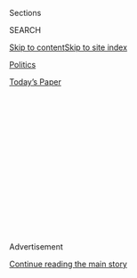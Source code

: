 <div id="app">

<div>

<div>

<div>

<div class="NYTAppHideMasthead css-1q2w90k e1suatyy0">

<div class="section css-ui9rw0 e1suatyy2">

<div class="css-eph4ug er09x8g0">

<div class="css-6n7j50">

</div>

<span class="css-1dv1kvn">Sections</span>

<div class="css-10488qs">

<span class="css-1dv1kvn">SEARCH</span>

</div>

[Skip to content](#site-content)[Skip to site
index](#site-index)

</div>

<div id="masthead-section-label" class="css-1wr3we4 eaxe0e00">

[Politics](https://www.nytimes.com/section/politics)

</div>

<div class="css-10698na e1huz5gh0">

</div>

</div>

<div id="masthead-bar-one" class="section hasLinks css-15hmgas e1csuq9d3">

<div class="css-uqyvli e1csuq9d0">

</div>

<div class="css-1uqjmks e1csuq9d1">

</div>

<div class="css-9e9ivx">

[](https://myaccount.nytimes.com/auth/login?response_type=cookie&client_id=vi)

</div>

<div class="css-1bvtpon e1csuq9d2">

[Today’s
Paper](https://www.nytimes.com/section/todayspaper)

</div>

</div>

</div>

</div>

<div data-aria-hidden="false">

<div id="site-content" data-role="main">

<div>

<div class="css-1aor85t" style="opacity:0.000000001;z-index:-1;visibility:hidden">

<div class="css-1hqnpie">

<div class="css-epjblv">

<span class="css-17xtcya">[Politics](/section/politics)</span><span class="css-x15j1o">|</span><span class="css-fwqvlz">In
Donald Trump’s Worldview, America Comes First, and Everybody Else
Pays</span>

</div>

<div class="css-k008qs">

<div class="css-1iwv8en">

<span class="css-18z7m18"></span>

<div>

</div>

</div>

<span class="css-1n6z4y">https://nyti.ms/22OcUR1</span>

<div class="css-1705lsu">

<div class="css-4xjgmj">

<div class="css-4skfbu" data-role="toolbar" data-aria-label="Social Media Share buttons, Save button, and Comments Panel with current comment count" data-testid="share-tools">

  - 
  - 
  - 
  - 
    
    <div class="css-6n7j50">
    
    </div>

  - 
  - 

</div>

</div>

</div>

</div>

</div>

</div>

<div class="css-13pd83m">

</div>

<div id="top-wrapper" class="css-1sy8kpn">

<div id="top-slug" class="css-l9onyx">

Advertisement

</div>

[Continue reading the main
story](#after-top)

<div class="ad top-wrapper" style="text-align:center;height:100%;display:block;min-height:250px">

<div id="top" class="place-ad" data-position="top" data-size-key="top">

</div>

</div>

<div id="after-top">

</div>

</div>

<div id="sponsor-wrapper" class="css-1hyfx7x">

<div id="sponsor-slug" class="css-19vbshk">

Supported by

</div>

[Continue reading the main
story](#after-sponsor)

<div id="sponsor" class="ad sponsor-wrapper" style="text-align:center;height:100%;display:block">

</div>

<div id="after-sponsor">

</div>

</div>

<div class="css-1vkm6nb ehdk2mb0">

# In Donald Trump’s Worldview, America Comes First, and Everybody Else Pays

</div>

<div class="css-79elbk" data-testid="photoviewer-wrapper">

<div class="css-z3e15g" data-testid="photoviewer-wrapper-hidden">

</div>

<div class="css-1a48zt4 ehw59r15" data-testid="photoviewer-children">

![<span class="css-16f3y1r e13ogyst0" data-aria-hidden="true">**A NEW
REPUBLICAN** Donald J. Trump before addressing the American Israel
Public Affairs Committee. His worldview does not fit into his party’s
recent
history.</span><span class="css-cnj6d5 e1z0qqy90" itemprop="copyrightHolder"><span class="css-1ly73wi e1tej78p0">Credit...</span><span><span>Doug
Mills/The New York
Times</span></span></span>](https://static01.nyt.com/images/2016/03/27/us/27trumpforeign-JP-01/27trumpforeign-JP-01-articleLarge.jpg?quality=75&auto=webp&disable=upscale)

</div>

</div>

<div class="css-xt80pu e12qa4dv0">

<div class="css-18e8msd">

<div class="css-vp77d3 epjyd6m0">

<div class="css-1baulvz">

By [<span class="css-1baulvz" itemprop="name">David E.
Sanger</span>](http://www.nytimes.com/by/david-e-sanger) and
[<span class="css-1baulvz last-byline" itemprop="name">Maggie
Haberman</span>](http://www.nytimes.com/by/maggie-haberman)

</div>

</div>

  - March 26,
    2016

  - 
    
    <div class="css-4xjgmj">
    
    <div class="css-d8bdto" data-role="toolbar" data-aria-label="Social Media Share buttons, Save button, and Comments Panel with current comment count" data-testid="share-tools">
    
      - 
      - 
      - 
      - 
        
        <div class="css-6n7j50">
        
        </div>
    
      - 
      - 
    
    </div>
    
    </div>

</div>

</div>

<div class="section meteredContent css-1r7ky0e" name="articleBody" itemprop="articleBody">

<div class="css-1fanzo5 StoryBodyCompanionColumn">

<div class="css-53u6y8">

Donald J. Trump, the Republican presidential front-runner, said that if
elected, he might halt purchases of oil from Saudi Arabia and other Arab
allies unless they commit ground troops to the fight against the Islamic
State or “substantially reimburse” the United States for combating the
militant group, which threatens their stability.

“If Saudi Arabia was without the cloak of American protection,” Mr.
Trump said during a 100-minute interview on foreign policy, spread over
two phone calls on Friday, “I don’t think it would be around.”

He also said he would be open to allowing Japan and South Korea to build
their own nuclear arsenals rather than depend on the American nuclear
umbrella for their protection against North Korea and China. If the
United States “keeps on its path, its current path of weakness, they’re
going to want to have that anyway, with or without me discussing it,”
Mr. Trump said.

And he said he would be willing to withdraw United States forces from
both Japan and South Korea if they did not substantially increase their
contributions to the costs of housing and feeding those troops. “Not
happily, but the answer is yes,” he said.

</div>

</div>

<div class="css-1fanzo5 StoryBodyCompanionColumn">

<div class="css-53u6y8">

Mr. Trump also said he would seek to renegotiate many fundamental
treaties with American allies, possibly including a 56-year-old security
pact with Japan, which he described as one-sided.

In Mr. Trump’s worldview, the United States has become a diluted power,
and the main mechanism by which he would re-establish its central role
in the world is economic bargaining. He approached almost every current
international conflict through the prism of a negotiation, even when he
was imprecise about the strategic goals he sought. He again faulted the
Obama administration’s handling of the negotiations with Iran last year
— “It would have been so much better if they had walked away a few
times,” he said — but offered only one new idea about how he would
change its content: Ban Iran’s trade with North Korea.

Mr. Trump struck similar themes when he discussed the future of NATO,
which he called “unfair, economically, to us,” and said he was open to
an alternative organization focused on counterterrorism. He argued that
the best way to halt China’s placement of military airfields and
antiaircraft batteries [on reclaimed
islands](http://www.nytimes.com/interactive/2015/07/30/world/asia/what-china-has-been-building-in-the-south-china-sea-2016.html "Times interactive.")
in the South China Sea was to threaten its access to American markets.

“We have tremendous economic power over China,” he argued. “And that’s
the power of trade.” He did not mention Beijing’s ability for economic
retaliation.

</div>

</div>

<div style="max-width:100%;margin:0 auto">

<div class="css-17dprlf" data-id="100000004294041" data-slug="27trumpforn-pq-1" style="max-width:300px">

</div>

</div>

<div class="css-1fanzo5 StoryBodyCompanionColumn">

<div class="css-53u6y8">

Mr. Trump’s views, as he explained them, fit nowhere into the recent
history of the Republican Party: He is not in the internationalist camp
of President George Bush, nor does he favor President George W. Bush’s
call to make it the United States’ mission to spread democracy around
the world. He agreed with a suggestion that his ideas might be summed up
as “America First.”

</div>

</div>

<div class="css-1fanzo5 StoryBodyCompanionColumn">

<div class="css-53u6y8">

“Not isolationist, but I am America First,” he said. “I like the
expression.” He said he was willing to reconsider traditional American
alliances if partners were not willing to pay, in cash or troop
commitments, for the presence of American forces around the world. “We
will not be ripped off anymore,” he said.

In the past week, the [bombings in
Brussels](http://www.nytimes.com/2016/03/23/world/europe/brussels-airport-explosions.html "Times article.")
and an accelerated war [against the Islamic
State](http://www.nytimes.com/2016/03/26/world/middleeast/abd-al-rahman-mustafa-al-qaduli-isis-reported-killed-in-syria.html "Times article.")
have shifted the focus of the campaign trail conversation back to
questions of how the candidates would defend the United States and what
kind of diplomacy they would pursue around the world.

Mr. Trump explained his thoughts in concrete and easily digestible
terms, but they appeared to reflect little consideration for potential
consequences. Much the same way he treats political rivals and
interviewers, he personalized how he would engage foreign nations,
suggesting his approach would depend partly on “how friendly they’ve
been toward us,” not just on national interests or alliances.

At no point did he express any belief that American forces deployed on
military bases around the world were by themselves valuable to the
United States, though Republican and Democratic administrations have for
decades argued that they are essential to deterring military
adventurism, protecting commerce and gathering intelligence.

Like Richard M. Nixon, Mr. Trump emphasized the importance of
“unpredictability” for an American president, arguing that the
country’s traditions of democracy and openness had made its actions
too easy for adversaries and allies alike to foresee.

“I wouldn’t want them to know what my real thinking is,” he said of how
far he was willing to take the confrontation over the islands in the
South China Sea, which are remote and lightly inhabited but [extend
China’s
control](http://www.nytimes.com/2016/03/09/world/asia/south-china-sea-militarization.html "Times article.")
over a major maritime thoroughfare. But, he added, “I would use trade,
absolutely, as a bargaining chip.”

</div>

</div>

<div class="css-1fanzo5 StoryBodyCompanionColumn">

<div class="css-53u6y8">

Asked when he thought American power had been at its peak, Mr. Trump
reached back 116 years to the turn of the 20th century, the era of
another unconventional Republican, Theodore Roosevelt, who ended up
leaving the party. His favorite figures in American history, he said,
include two generals, Douglas MacArthur and George S. Patton — though he
said that, unlike MacArthur, he would not advocate using [nuclear
weapons](http://topics.nytimes.com/top/news/science/topics/atomic_weapons/index.html?inline=nyt-classifier "More articles about nuclear weapons.")
except as a last resort. (He suggested MacArthur had pressed during the
Korean War to use them against China as a means “to negotiate,” adding,
“He played the nuclear card, but he didn’t use
it.”)

</div>

</div>

<div style="max-width:100%;margin:0 auto">

<div class="css-17dprlf" data-id="100000004293393" data-slug="27trumpforn-pq-2" style="max-width:300px">

</div>

</div>

<div class="css-1fanzo5 StoryBodyCompanionColumn">

<div class="css-53u6y8">

Mr. Trump denied that he had had trouble finding top members of the
foreign policy establishment to advise him. “Many of them are tied up
with contracts working for various networks,” he said, like Fox or CNN.

He named three advisers in addition to [five he
announced](http://www.nytimes.com/2016/03/23/us/politics/donald-trump-foreign-policy-advisers.html "Times article.")
earlier in the week: retired Maj. Gen. Gary L. Harrell, Maj. Gen. Bert
K. Mizusawa and retired Rear Adm. Charles R. Kubic. They reflected a
continuing bias toward former military officers, rather than diplomats
or academics with foreign policy experience. General Harrell, a Special
Forces veteran, was a commander in the failed “Black Hawk Down” mission
in Somalia in 1993. Admiral Kubic, now president of an engineering firm,
has been a sharp critic of President Obama’s handling of the attack on
Libya that helped [oust Col. Muammar
el-Qaddafi](http://www.nytimes.com/2011/10/21/world/africa/qaddafi-killed-as-hometown-falls-to-libyan-rebels.html "Times article.").

Asked about the briefings he receives and books he has read on foreign
policy, Mr. Trump said his main information source was newspapers,
“including yours.”

Until recently, his foreign policy pronouncements have largely come
through slogans: “Take the oil,” “Build a wall” and [ban Muslim
immigrants](http://www.nytimes.com/politics/first-draft/2015/12/07/donald-trump-calls-for-banning-muslims-from-entering-u-s/ "Times article.")
and visitors, at least temporarily. But as he pulls closer to the
nomination, he has been called on to elaborate.

Pressed about his call to “take the oil” controlled by the Islamic State
in the Middle East, Mr. Trump acknowledged that this would require
deploying ground troops, something he does not favor. “We should’ve
taken it, and we would’ve had it,” he said, referring to the years in
which the United States occupied Iraq. “Now we have to destroy the oil.”

</div>

</div>

<div class="css-1fanzo5 StoryBodyCompanionColumn">

<div class="css-53u6y8">

He did not rule out spying on American allies, including leaders like
Angela Merkel, the German chancellor, whose cellphone [was apparently a
target](http://www.nytimes.com/2013/10/25/world/europe/allegation-of-us-spying-on-merkel-puts-obama-at-crossroads.html "Times article.")
of the National Security Agency. Mr. Obama said the agency would no
longer target her phone but made no such commitments about the rest of
Germany, or Europe.

“I’m not sure that I would want to be talking about that,” Mr. Trump
said. “You understand what I mean by that.”

Mr. Trump was not impressed with Ms. Merkel’s handling of the migrant
crisis, however: “Germany is being destroyed by Merkel’s naïveté, or
worse,” he said. He suggested that Germany and the Gulf nations should
pay for the “safe zones” he wants to set up in Syria for refugees, and
for protecting them once built.

Throughout the two conversations, Mr. Trump painted a bleak picture of
the United States as a diminished force in the world, an opinion he has
held since the late 1980s, when he placed ads in The New York Times and
other newspapers calling for Japan and Saudi Arabia to spend more money
on their own defense.

Mr. Trump’s new threat to cut off oil purchases from the Saudis was part
of a broader complaint about the United States’ Arab allies, which many
in the Obama administration share: that they often look to the United
States to police the Middle East, without putting their own troops at
risk. “We defend everybody,” he said. “When in doubt, come to the United
States. We’ll defend you. In some cases free of charge.”

But his rationale for abandoning the region was that “the reason we’re
in the Middle East is for oil, and all of a sudden we’re finding out
that there’s less reason to be there now.” He made no mention of the
risks of withdrawal — that it would encourage Iran to dominate the Gulf,
that the presence of American troops is part of Israel’s defense, and
that American air and naval bases in the region are key collection
points for intelligence and bases for drones and Special Operations
forces.

</div>

</div>

<div class="css-1fanzo5 StoryBodyCompanionColumn">

<div class="css-53u6y8">

Mr. Trump seemed less comfortable on some topics than others. He called
the United States “obsolete” in terms of cyberweaponry, although the
nation’s capabilities are generally considered on the cutting edge.

In the morning interview, asked if he would seek a two-state or a
one-state solution in a peace accord between the Israelis and the
[Palestinians](http://topics.nytimes.com/top/reference/timestopics/subjects/p/palestinians/index.html?inline=nyt-classifier "More articles about Palestinians."),
he said: “I’m not saying anything. What I’m going to do is, you know, I
specifically don’t want to address the issue because I would love to see
if a deal could be made.”

But in the evening, saying he had been rushed earlier, he went back to a
position [outlined
Monday](http://www.nytimes.com/politics/first-draft/2016/03/21/donald-trump-calls-himself-lifelong-supporter-of-israel/ "Times article.")
to the American Israel Public Affairs Committee, the pro-Israel group.
“Basically, I support a two-state solution on Israel,” he said. “But
the Palestinian Authority has to recognize Israel’s right to exist as a
Jewish state.”

In discussing nuclear weapons — which he said he had learned about from
an uncle, John G. Trump, who was on the M.I.T. faculty — he seemed
fixated on the large stockpiles amassed in the Cold War. While he
referred briefly to North Korean and Pakistani arsenals, he said nothing
about a danger that is a cause of great consternation among global
leaders: small nuclear weapons that could be fashioned by terrorists.

In criticizing the [Iran nuclear
deal](http://www.nytimes.com/2015/07/15/world/middleeast/iran-nuclear-deal-is-reached-after-long-negotiations.html "Times article."),
he expressed particular outrage at how the roughly $150 billion released
to Iran (by his estimate; the number is in dispute) was being spent.
“Did you notice they’re buying from everybody but the United States?”
he said.

Told that sanctions under United States law still bar most American
companies from doing business with Iran, he said: “So, how stupid is
that? We give them the money and we now say, ‘Go buy Airbus instead of
Boeing,’ right?”

But Mr. Trump, who has been pushed to demonstrate a basic command of
international affairs, insisted that voters should not doubt his foreign
policy fluency. “I do know my subject,” he said.

</div>

</div>

</div>

<div>

</div>

<div>

</div>

<div>

</div>

<div>

<div id="bottom-wrapper" class="css-1ede5it">

<div id="bottom-slug" class="css-l9onyx">

Advertisement

</div>

[Continue reading the main
story](#after-bottom)

<div id="bottom" class="ad bottom-wrapper" style="text-align:center;height:100%;display:block;min-height:90px">

</div>

<div id="after-bottom">

</div>

</div>

</div>

</div>

</div>

## Site Index

<div>

</div>

## Site Information Navigation

  - [© <span>2020</span> <span>The New York Times
    Company</span>](https://help.nytimes.com/hc/en-us/articles/115014792127-Copyright-notice)

<!-- end list -->

  - [NYTCo](https://www.nytco.com/)
  - [Contact
    Us](https://help.nytimes.com/hc/en-us/articles/115015385887-Contact-Us)
  - [Work with us](https://www.nytco.com/careers/)
  - [Advertise](https://nytmediakit.com/)
  - [T Brand Studio](http://www.tbrandstudio.com/)
  - [Your Ad
    Choices](https://www.nytimes.com/privacy/cookie-policy#how-do-i-manage-trackers)
  - [Privacy](https://www.nytimes.com/privacy)
  - [Terms of
    Service](https://help.nytimes.com/hc/en-us/articles/115014893428-Terms-of-service)
  - [Terms of
    Sale](https://help.nytimes.com/hc/en-us/articles/115014893968-Terms-of-sale)
  - [Site
    Map](https://spiderbites.nytimes.com)
  - [Help](https://help.nytimes.com/hc/en-us)
  - [Subscriptions](https://www.nytimes.com/subscription?campaignId=37WXW)

</div>

</div>

</div>

</div>
